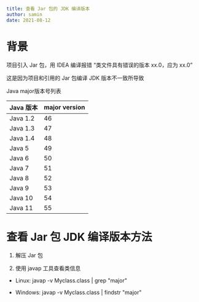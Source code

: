```yaml
title: 查看 Jar 包的 JDK 编译版本 
author: samin
date: 2021-08-12
```

# 背景

项目引入 Jar 包，用 IDEA 编译报错 “类文件具有错误的版本 xx.0，应为 xx.0”

这是因为项目和引用的 Jar 包编译 JDK 版本不一致所导致

Java major版本号列表

| Java 版本 | major version |
|---|---|
| Java 1.2 | 46 |
| Java 1.3 | 47 |
| Java 1.4 | 48 |
| Java 5 | 49 |
| Java 6 | 50 |
| Java 7 | 51 |
| Java 8 | 52 |
| Java 9 | 53 |
| Java 10 | 54 |
| Java 11 | 55 |

# 查看 Jar 包 JDK 编译版本方法

1. 解压 Jar 包

2. 使用 javap 工具查看类信息

- Linux: javap -v Myclass.class | grep "major"

- Windows: javap -v Myclass.class | findstr "major"